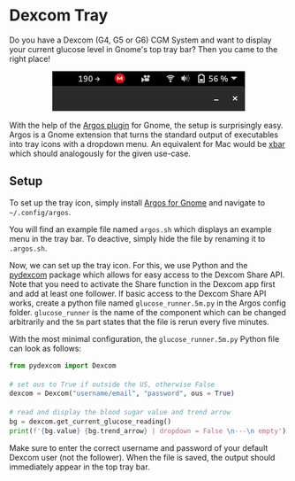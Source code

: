 # Dexcom Tray
Do you have a Dexcom (G4, G5 or G6) CGM System and want to display your current glucose level in Gnome's top tray bar? Then you came to the right place!

<p align="center">
    <img src="./screenshots/dexcom_tray_example.png">
</p>

With the help of the [Argos plugin](https://github.com/p-e-w/argos) for Gnome, the setup is surprisingly easy. Argos is a Gnome extension that turns the standard output of executables into tray icons with a dropdown menu. An equivalent for Mac would be [xbar](https://github.com/matryer/xbar) which should analogously for the given use-case.

## Setup
To set up the tray icon, simply install [Argos for Gnome](https://extensions.gnome.org/extension/1176/argos/) and navigate to `~/.config/argos`.

You will find an example file named `argos.sh` which displays an example menu in the tray bar. To deactive, simply hide the file by renaming it to `.argos.sh`.

Now, we can set up the tray icon. For this, we use Python and the [pydexcom](https://github.com/gagebenne/pydexcom) package which allows for easy access to the Dexcom Share API. Note that you need to activate the Share function in the Dexcom app first and add at least one follower. If basic access to the Dexcom Share API works, create a python file named `glucose_runner.5m.py` in the Argos config folder. `glucose_runner` is the name of the component which can be changed arbitrarily and the `5m` part states that the file is rerun every five minutes.

With the most minimal configuration, the `glucose_runner.5m.py` Python file can look as follows: 

```python
from pydexcom import Dexcom

# set ous to True if outside the US, otherwise False
dexcom = Dexcom("username/email", "password", ous = True)

# read and display the blood sugar value and trend arrow
bg = dexcom.get_current_glucose_reading()
print(f'{bg.value} {bg.trend_arrow} | dropdown = False \n---\n empty')
```

Make sure to enter the correct username and password of your default Dexcom user (not the follower). When the file is saved, the output should immediately appear in the top tray bar.